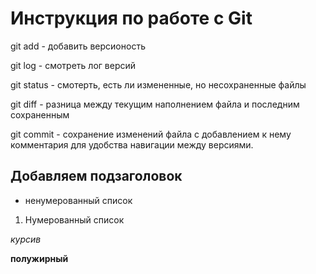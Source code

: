 # Инструкция по работе с Git
git add - добавить версионость

git log - смотреть лог версий

git status - смотерть, есть ли измененные, но несохраненные файлы

git diff - разница между текущим наполнением файла и последним сохраненным

git commit - сохранение изменений файла с добавлением к нему комментария для удобства навигации между версиями.

## Добавляем подзаголовок
* ненумерованный список
1. Нумерованный список

*курсив*

**полужирный**
